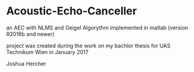 # Acoustic-Echo-Canceller
an AEC with NLMS and Geigel Algorythm implemented in matlab (version R2016b and newer)

project was created during the work on my bachlor thesis for UAS Technikum Wien in January 2017

Joshua Hercher
